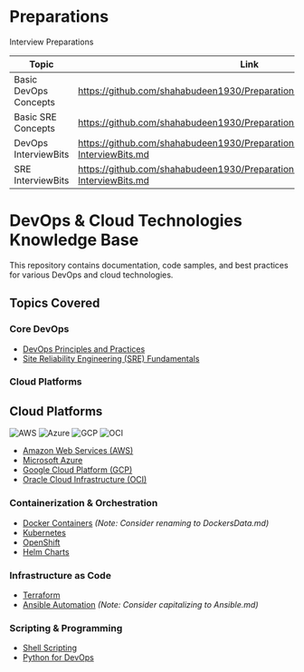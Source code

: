 # Preparations
Interview Preparations

|Topic | Link |
| - | - |
|Basic DevOps Concepts | https://github.com/shahabudeen1930/Preparations/blob/main/BasicDevOps.md|
|Basic SRE Concepts    | https://github.com/shahabudeen1930/Preparations/blob/main/BasicSRE.md|
|DevOps InterviewBits  | https://github.com/shahabudeen1930/Preparations/blob/main/DevOps-InterviewBits.md|
|SRE InterviewBits     | https://github.com/shahabudeen1930/Preparations/blob/main/SRE-InterviewBits.md|


# DevOps & Cloud Technologies Knowledge Base

This repository contains documentation, code samples, and best practices for various DevOps and cloud technologies.

## Topics Covered

### Core DevOps
- [DevOps Principles and Practices](BasicDevOps.md)
- [Site Reliability Engineering (SRE) Fundamentals](BasicSRE.md)

### Cloud Platforms
## Cloud Platforms
![AWS](https://img.shields.io/badge/AWS-%23FF9900.svg?style=for-the-badge&logo=amazon-aws&logoColor=white)
![Azure](https://img.shields.io/badge/azure-%230072C6.svg?style=for-the-badge&logo=microsoftazure&logoColor=white)
![GCP](https://img.shields.io/badge/GoogleCloud-%234285F4.svg?style=for-the-badge&logo=google-cloud&logoColor=white)
![OCI](https://img.shields.io/badge/Oracle%20Cloud-F80000?style=for-the-badge&logo=oracle&logoColor=white)
- [Amazon Web Services (AWS)](CloudComputing/AWS.md)
- [Microsoft Azure](CloudComputing/Azure.md)
- [Google Cloud Platform (GCP)](CloudComputing/GCP.md)
- [Oracle Cloud Infrastructure (OCI)](CloudComputing/OCI.md)

### Containerization & Orchestration
- [Docker Containers](DockersData.md) *(Note: Consider renaming to DockersData.md)*
- [Kubernetes](Kubernetes.md)
- [OpenShift](openshift.md)
- [Helm Charts](Helm.md)

### Infrastructure as Code
- [Terraform](Terraform.md)
- [Ansible Automation](ansible.md) *(Note: Consider capitalizing to Ansible.md)*

### Scripting & Programming
- [Shell Scripting](ShellScripting.md)
- [Python for DevOps](Python.md)

